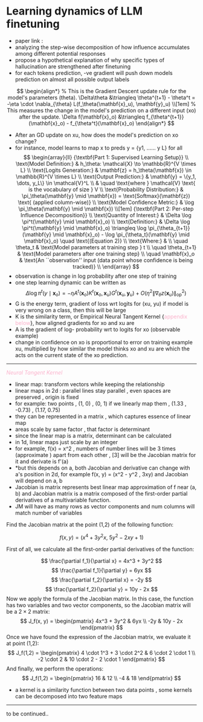 
# Learning dynamics of LLM finetuning


* paper link :
* analyzing the step-wise decomposition of how influence accumulates among different potential responses
* propose a hypothetical explanation of why specific types of hallucination are strengthened after finetuning
* for each tokens prediction, -ve gradient will push down models prediction on almost all possible output labels

$$
\begin{align*}
% This is the Gradient Descent update rule for the model's parameters (theta).
\Delta\theta &\triangleq \theta^{t+1} - \theta^t = -\eta \cdot \nabla_{\theta} L(f_\theta(\mathbf{x}_u), \mathbf{y}_u) \\[1em]
% This measures the change in the model's prediction on a different input (xo) after the update.
\Delta f(\mathbf{x}_o) &\triangleq f_{\theta^{t+1}}(\mathbf{x}_o) - f_{\theta^t}(\mathbf{x}_o)
\end{align*}
$$
* After an GD update on xu​, how does the model's prediction on xo​ change?
* for instance, model learns to map x to preds y = {y1, ...... y L} for all  
$$
\begin{array}{ll}
{\textbf{Part 1: Supervised Learning Setup}} \\
\text{Model Definition:} & h_\theta: \mathcal{X} \to \mathbb{R}^{V \times L} \\
\text{Logits Generation:} & \mathbf{z} = h_\theta(\mathbf{x}) \in \mathbb{R}^{V \times L} \\
\text{Output Prediction:} & \mathbf{y} = \{y_1, \dots, y_L\} \in \mathcal{V}^L \\
& \quad \text{where } \mathcal{V} \text{ is the vocabulary of size } V \\
\text{Probability Distribution:} & \pi_\theta(\mathbf{y} \mid \mathbf{x}) = \text{Softmax}(\mathbf{z}) \text{ (applied column-wise)} \\
\text{Model Confidence Metric:} & \log \pi_\theta(\mathbf{y} \mid \mathbf{x}) \\[1em]
{\textbf{Part 2: Per-step Influence Decomposition}} \\
\text{Quantity of Interest:} & \Delta \log \pi^t(\mathbf{y} \mid \mathbf{x}_o) \\
\text{Definition:} & \Delta \log \pi^t(\mathbf{y} \mid \mathbf{x}_o) \triangleq \log \pi_{\theta_{t+1}}(\mathbf{y} \mid \mathbf{x}_o) - \log \pi_{\theta_t}(\mathbf{y} \mid \mathbf{x}_o) \quad \text{(Equation 2)} \\
\text{Where:} & \\
\quad \theta_t & \text{Model parameters at training step } t \\
\quad \theta_{t+1} & \text{Model parameters after one training step} \\
\quad \mathbf{x}_o & \text{An ``observation'' input (data point whose confidence is being tracked)} \\
\end{array}
$$
* observation is change in log probability after one step of training
* one step learning dynamic can be written as
$$
\Delta \log \pi^t(y \mid \mathbf{x}_o) = -\eta A^t(\mathbf{x}_o) K^t(\mathbf{x}_o, \mathbf{x}_u) G^t(\mathbf{x}_u, \mathbf{y}_u) + O(\eta^2 \|\nabla_\theta z(\mathbf{x}_u)\|^2_{\text{op}})
$$
*   G is the energy term, gradient of loss wrt logits for (xu, yu) if model is very wrong on a class, then this will be large
*  K is the similarity term, or Empirical Neural Tangent Kernel {<span style="color:rgb(251, 177, 203)">appendix</span> <span style="color:rgb(251, 177, 203)">below</span>}, how aligned gradients for xo and xu are
* A is the gradient of log- probability wrt to logits for xo (observable example) 
* change in confidence on xo is proportional to error on training example xu, multiplied by how similar the model thinks xo and xu are which the acts on the current state of the xo prediction.

-----------------------------------------------------------------

<span style="font-style:italic; color:rgb(251, 177, 203)">Neural Tangent Kernel</span> 
* linear map: transform vectors while keeping the relationship
* linear maps in 2d : parallel lines stay parallel , even spaces are preserved , origin is fixed
* for example: two points , (1, 0) , (0, 1) if we linearly map them , (1.33 , -0.73) , (1.17, 0.75)
* they can be represented in a matrix , which captures essence of linear map
* areas scale by same factor , that factor is determinant 
* since the linear map is a matrix, determinant can be calculated 
* in 1d, linear maps just scale by an integer
*  for example, f(x) = x^2  , numbers of number lines will be 3 times (approximate ) apart from each other , [3] will be the Jacobian matrix for it and derivate is f'(a)
* *but this depends on a, both Jacobian and derivative can change with a's position
  in 2d, for example f(x, y) = (x^2 - y^2 , 3xy) and Jacobian will depend on a, b
* Jacobian is matrix represents best linear map approximation of f near (a, b) and Jacobian matrix is a matrix composed of the first-order partial derivatives of a multivariable function.
* JM will have as many rows as vector components and num columns will match number of variables
  
Find the Jacobian matrix at the point (1,2) of the following function:  
  
$$  
f(x, y) = (x^4 + 3y^2 x,\ 5y^2 - 2xy + 1)  
$$  
  
First of all, we calculate all the first-order partial derivatives of the function:  
  
$$  
\frac{\partial f_1}{\partial x} = 4x^3 + 3y^2  
$$
$$  
\frac{\partial f_1}{\partial y} = 6yx  
$$
$$  
\frac{\partial f_2}{\partial x} = -2y  
$$
$$  
\frac{\partial f_2}{\partial y} = 10y - 2x  
$$
Now we apply the formula of the Jacobian matrix. In this case, the function has two variables and two vector components, so the Jacobian matrix will be a $2 \times 2$ matrix:  
  $$  
J_f(x, y) =  
\begin{pmatrix}  
4x^3 + 3y^2 & 6yx \\  
-2y & 10y - 2x  
\end{pmatrix}  
$$
Once we have found the expression of the Jacobian matrix, we evaluate it at point (1,2):  
$$  
J_f(1,2) =  
\begin{pmatrix}  
4 \cdot 1^3 + 3 \cdot 2^2 & 6 \cdot 2 \cdot 1 \\  
-2 \cdot 2 & 10 \cdot 2 - 2 \cdot 1  
\end{pmatrix}  
$$
And finally, we perform the operations:  
$$  
J_f(1,2) =  
\begin{pmatrix}  
16 & 12 \\  
-4 & 18  
\end{pmatrix}  
$$

* a kernel is a similarity function between two data points , some kernels can be decomposed into two feature maps
--------------------------------------------------------------------

to be continued..